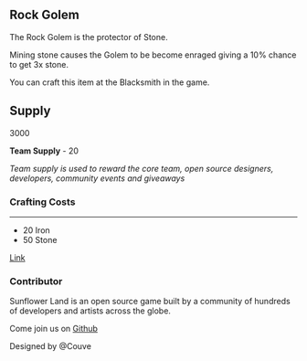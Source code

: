 ## Rock Golem

The Rock Golem is the protector of Stone.

Mining stone causes the Golem to be become enraged giving a 10% chance to get 3x stone.

You can craft this item at the Blacksmith in the game.

## Supply

3000

**Team Supply** - 20

_Team supply is used to reward the core team, open source designers, developers, community events and giveaways_

### Crafting Costs

---

- 20 Iron
- 50 Stone

[Link](https://docs.sunflower-land.com/crafting-guide)

### Contributor

Sunflower Land is an open source game built by a community of hundreds of developers and artists across the globe.

Come join us on [Github](https://github.com/sunflower-land/sunflower-land)

Designed by @Couve

